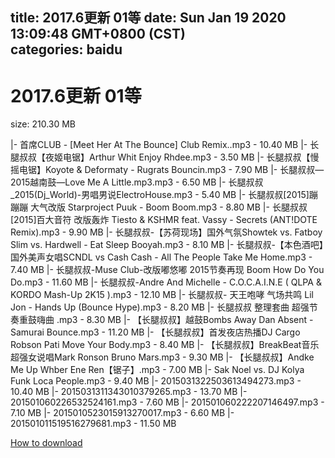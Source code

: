 
title: 2017.6更新 01等
date: Sun Jan 19 2020 13:09:48 GMT+0800 (CST)    
categories: baidu
---

# 2017.6更新 01等
size: 210.30 MB
 
 
|- 首席CLUB - [Meet Her At The Bounce] Club Remix..mp3 - 10.40 MB
|- 长腿叔叔【夜姬电锯】Arthur Whit Enjoy Rhdee.mp3 - 3.50 MB
|- 长腿叔叔【慢摇电锯】Koyote & Deformaty - Rugrats Bouncin.mp3 - 7.90 MB
|- 长腿叔叔—2015越南鼓—Love Me A Little.mp3.mp3 - 6.50 MB
|- 长腿叔叔_2015(Dj_World)-男唱男说ElectroHouse.mp3 - 5.40 MB
|- 长腿叔叔[2015]蹦蹦蹦 大气改版 Starproject Puuk - Boom Boom.mp3 - 8.80 MB
|- 长腿叔叔[2015]百大音符 改版轰炸 Tiesto & KSHMR feat. Vassy - Secrets (ANT!DOTE Remix).mp3 - 9.90 MB
|- 长腿叔叔-【苏荷现场】国外气氛Showtek vs. Fatboy Slim vs. Hardwell - Eat Sleep Booyah.mp3 - 8.10 MB
|- 长腿叔叔-【本色酒吧】国外美声女唱SCNDL vs Cash Cash - All The People Take Me Home.mp3 - 7.40 MB
|- 长腿叔叔-Muse Club-改版嘟悠嘟 2015节奏再现 Boom How Do You Do.mp3 - 11.60 MB
|- 长腿叔叔-Andre And Michelle - C.O.C.A.I.N.E ( QLPA & KORDO Mash-Up 2K15 ).mp3 - 12.10 MB
|- 长腿叔叔- 天王咆哮 气场共鸣 Lil Jon - Hands Up (Bounce Hype).mp3 - 8.20 MB
|- 长腿叔叔 整理套曲 超强节奏重鼓嗨曲 .mp3 - 8.30 MB
|- 【长腿叔叔】越鼓Bombs Away Dan Absent - Samurai Bounce.mp3 - 11.20 MB
|- 【长腿叔叔】首发夜店热播DJ Cargo Robson Pati Move Your Body.mp3 - 8.40 MB
|- 【长腿叔叔】BreakBeat音乐超强女说唱Mark Ronson Bruno Mars.mp3 - 9.30 MB
|- 【长腿叔叔】Andke Me Up Whber Ene Ren【锯子】.mp3 - 7.00 MB
|- Sak Noel vs. DJ Kolya Funk Loca People.mp3 - 9.40 MB
|- 2015031322503613494273.mp3 - 10.40 MB
|- 2015031311343010379265.mp3 - 13.70 MB
|- 201501060226532524161.mp3 - 7.60 MB
|- 201501060222207146497.mp3 - 7.10 MB
|- 2015010523015913270017.mp3 - 6.60 MB
|- 201501011519516279681.mp3 - 11.50 MB

[How to download](https://bpcam.bemobtrk.com/go/2ceec3aa-1ca2-46d6-b9ff-aaa5c184517c?jno=183)
